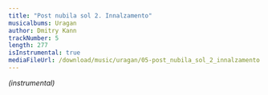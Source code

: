 ```yaml
---
title: "Post nubila sol 2. Innalzamento"
musicalbums: Uragan
author: Dmitry Kann
trackNumber: 5
length: 277
isInstrumental: true
mediaFileUrl: /download/music/uragan/05-post_nubila_sol_2_innalzamento.mp3
---
```


*(instrumental)*
